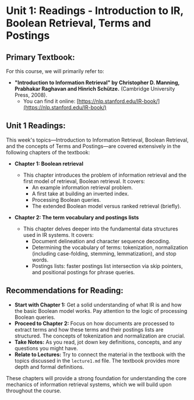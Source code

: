 # Unit 1: Readings - Introduction to IR, Boolean Retrieval, Terms and Postings

## Primary Textbook:

For this course, we will primarily refer to:

*   **"Introduction to Information Retrieval" by Christopher D. Manning, Prabhakar Raghavan and Hinrich Schütze.** (Cambridge University Press, 2008).
    *   You can find it online: [https://nlp.stanford.edu/IR-book/](https://nlp.stanford.edu/IR-book/)

## Unit 1 Readings:

This week's topics—Introduction to Information Retrieval, Boolean Retrieval, and the concepts of Terms and Postings—are covered extensively in the following chapters of the textbook:

*   **Chapter 1: Boolean retrieval**
    *   This chapter introduces the problem of information retrieval and the first model of retrieval, Boolean retrieval. It covers:
        *   An example information retrieval problem.
        *   A first take at building an inverted index.
        *   Processing Boolean queries.
        *   The extended Boolean model versus ranked retrieval (briefly).

*   **Chapter 2: The term vocabulary and postings lists**
    *   This chapter delves deeper into the fundamental data structures used in IR systems. It covers:
        *   Document delineation and character sequence decoding.
        *   Determining the vocabulary of terms: tokenization, normalization (including case-folding, stemming, lemmatization), and stop words.
        *   Postings lists: faster postings list intersection via skip pointers, and positional postings for phrase queries.

## Recommendations for Reading:

*   **Start with Chapter 1:** Get a solid understanding of what IR is and how the basic Boolean model works. Pay attention to the logic of processing Boolean queries.
*   **Proceed to Chapter 2:** Focus on how documents are processed to extract terms and how these terms and their postings lists are structured. The concepts of tokenization and normalization are crucial.
*   **Take Notes:** As you read, jot down key definitions, concepts, and any questions you might have.
*   **Relate to Lectures:** Try to connect the material in the textbook with the topics discussed in the `lecture1.md` file. The textbook provides more depth and formal definitions.

These chapters will provide a strong foundation for understanding the core mechanics of information retrieval systems, which we will build upon throughout the course.
